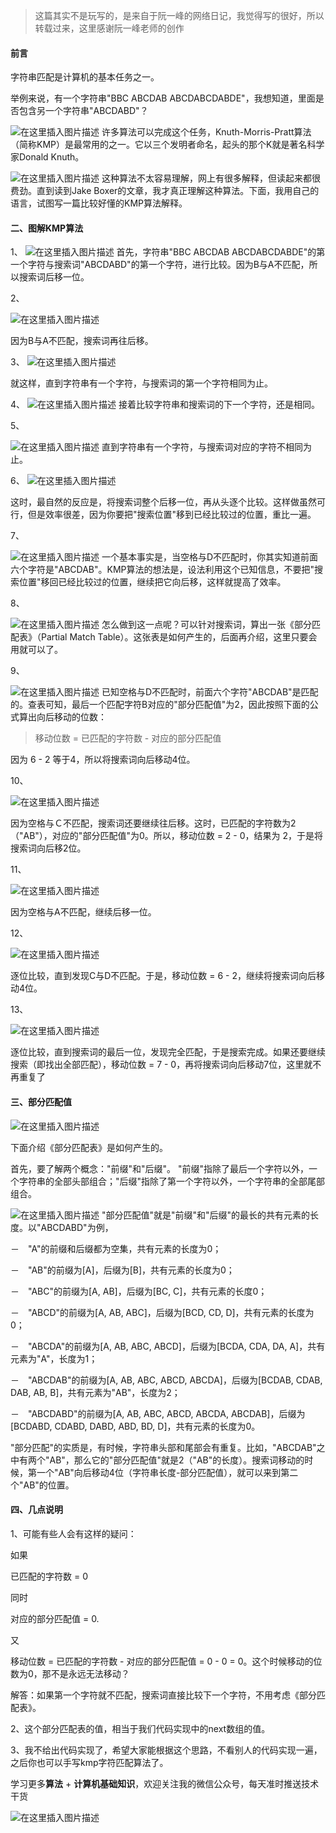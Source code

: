 > 这篇其实不是玩写的，是来自于阮一峰的网络日记，我觉得写的很好，所以转载过来，这里感谢阮一峰老师的创作

#### 前言

字符串匹配是计算机的基本任务之一。

举例来说，有一个字符串"BBC ABCDAB ABCDABCDABDE"，我想知道，里面是否包含另一个字符串"ABCDABD"？

![在这里插入图片描述](https://img-blog.csdnimg.cn/20200304182129867.png?x-oss-process=image/watermark,type_ZmFuZ3poZW5naGVpdGk,shadow_10,text_aHR0cHM6Ly9ibG9nLmNzZG4ubmV0L20wXzM3OTA3Nzk3,size_16,color_FFFFFF,t_70)
许多算法可以完成这个任务，Knuth-Morris-Pratt算法（简称KMP）是最常用的之一。它以三个发明者命名，起头的那个K就是著名科学家Donald Knuth。

![在这里插入图片描述](https://img-blog.csdnimg.cn/20200304182251757.png?x-oss-process=image/watermark,type_ZmFuZ3poZW5naGVpdGk,shadow_10,text_aHR0cHM6Ly9ibG9nLmNzZG4ubmV0L20wXzM3OTA3Nzk3,size_16,color_FFFFFF,t_70)
这种算法不太容易理解，网上有很多解释，但读起来都很费劲。直到读到Jake Boxer的文章，我才真正理解这种算法。下面，我用自己的语言，试图写一篇比较好懂的KMP算法解释。

#### 二、图解KMP算法

1、
![在这里插入图片描述](https://img-blog.csdnimg.cn/2020030418252614.png)
首先，字符串"BBC ABCDAB ABCDABCDABDE"的第一个字符与搜索词"ABCDABD"的第一个字符，进行比较。因为B与A不匹配，所以搜索词后移一位。

2、



![在这里插入图片描述](https://img-blog.csdnimg.cn/20200304182556909.png)



因为B与A不匹配，搜索词再往后移。

3、
![在这里插入图片描述](https://img-blog.csdnimg.cn/20200304182625455.png)

就这样，直到字符串有一个字符，与搜索词的第一个字符相同为止。

4、
![在这里插入图片描述](https://img-blog.csdnimg.cn/20200304182644289.png)
接着比较字符串和搜索词的下一个字符，还是相同。

5、

![在这里插入图片描述](https://img-blog.csdnimg.cn/20200304182703921.png)
直到字符串有一个字符，与搜索词对应的字符不相同为止。

6、
![在这里插入图片描述](https://img-blog.csdnimg.cn/20200304182723523.png)

这时，最自然的反应是，将搜索词整个后移一位，再从头逐个比较。这样做虽然可行，但是效率很差，因为你要把"搜索位置"移到已经比较过的位置，重比一遍。

7、

![在这里插入图片描述](https://img-blog.csdnimg.cn/20200304182739814.png)
一个基本事实是，当空格与D不匹配时，你其实知道前面六个字符是"ABCDAB"。KMP算法的想法是，设法利用这个已知信息，不要把"搜索位置"移回已经比较过的位置，继续把它向后移，这样就提高了效率。

8、


![在这里插入图片描述](https://img-blog.csdnimg.cn/20200304182755617.png)
怎么做到这一点呢？可以针对搜索词，算出一张《部分匹配表》（Partial Match Table）。这张表是如何产生的，后面再介绍，这里只要会用就可以了。

9、

![在这里插入图片描述](https://img-blog.csdnimg.cn/20200304182824375.png)
已知空格与D不匹配时，前面六个字符"ABCDAB"是匹配的。查表可知，最后一个匹配字符B对应的"部分匹配值"为2，因此按照下面的公式算出向后移动的位数：



> 移动位数 = 已匹配的字符数 - 对应的部分匹配值



因为 6 - 2 等于4，所以将搜索词向后移动4位。

10、


![在这里插入图片描述](https://img-blog.csdnimg.cn/20200304182840902.png)




因为空格与Ｃ不匹配，搜索词还要继续往后移。这时，已匹配的字符数为2（"AB"），对应的"部分匹配值"为0。所以，移动位数 = 2 - 0，结果为 2，于是将搜索词向后移2位。

11、

![在这里插入图片描述](https://img-blog.csdnimg.cn/20200304182909214.png)

因为空格与A不匹配，继续后移一位。

12、


![在这里插入图片描述](https://img-blog.csdnimg.cn/20200304182918699.png)

逐位比较，直到发现C与D不匹配。于是，移动位数 = 6 - 2，继续将搜索词向后移动4位。

13、



![在这里插入图片描述](https://img-blog.csdnimg.cn/20200304182938159.png)



逐位比较，直到搜索词的最后一位，发现完全匹配，于是搜索完成。如果还要继续搜索（即找出全部匹配），移动位数 = 7 - 0，再将搜索词向后移动7位，这里就不再重复了

#### 三、部分匹配值

![在这里插入图片描述](https://img-blog.csdnimg.cn/20200304183008819.png?x-oss-process=image/watermark,type_ZmFuZ3poZW5naGVpdGk,shadow_10,text_aHR0cHM6Ly9ibG9nLmNzZG4ubmV0L20wXzM3OTA3Nzk3,size_16,color_FFFFFF,t_70)

下面介绍《部分匹配表》是如何产生的。



首先，要了解两个概念："前缀"和"后缀"。 "前缀"指除了最后一个字符以外，一个字符串的全部头部组合；"后缀"指除了第一个字符以外，一个字符串的全部尾部组合。

![在这里插入图片描述](https://img-blog.csdnimg.cn/20200304183020664.png)
"部分匹配值"就是"前缀"和"后缀"的最长的共有元素的长度。以"ABCDABD"为例，


－　"A"的前缀和后缀都为空集，共有元素的长度为0；



－　"AB"的前缀为[A]，后缀为[B]，共有元素的长度为0；



－　"ABC"的前缀为[A, AB]，后缀为[BC, C]，共有元素的长度0；



－　"ABCD"的前缀为[A, AB, ABC]，后缀为[BCD, CD, D]，共有元素的长度为0；



－　"ABCDA"的前缀为[A, AB, ABC, ABCD]，后缀为[BCDA, CDA, DA, A]，共有元素为"A"，长度为1；



－　"ABCDAB"的前缀为[A, AB, ABC, ABCD, ABCDA]，后缀为[BCDAB, CDAB, DAB, AB, B]，共有元素为"AB"，长度为2；



－　"ABCDABD"的前缀为[A, AB, ABC, ABCD, ABCDA, ABCDAB]，后缀为[BCDABD, CDABD, DABD, ABD, BD, D]，共有元素的长度为0。

"部分匹配"的实质是，有时候，字符串头部和尾部会有重复。比如，"ABCDAB"之中有两个"AB"，那么它的"部分匹配值"就是2（"AB"的长度）。搜索词移动的时候，第一个"AB"向后移动4位（字符串长度-部分匹配值），就可以来到第二个"AB"的位置。

#### 四、几点说明


1、可能有些人会有这样的疑问：



如果

已匹配的字符数 = 0

同时

对应的部分匹配值 = 0.

又

移动位数 = 已匹配的字符数 - 对应的部分匹配值 = 0 - 0 = 0。这个时候移动的位数为0，那不是永远无法移动？



解答：如果第一个字符就不匹配，搜索词直接比较下一个字符，不用考虑《部分匹配表》。



2、这个部分匹配表的值，相当于我们代码实现中的next数组的值。



3、我不给出代码实现了，希望大家能根据这个思路，不看别人的代码实现一遍，之后你也可以手写kmp字符匹配算法了。



学习更多**算法** + **计算机基础知识**，欢迎关注我的微信公众号，每天准时推送技术干货

![在这里插入图片描述](https://img-blog.csdnimg.cn/20200306223728524.png?x-oss-process=image/watermark,type_ZmFuZ3poZW5naGVpdGk,shadow_10,text_aHR0cHM6Ly9ibG9nLmNzZG4ubmV0L20wXzM3OTA3Nzk3,size_16,color_FFFFFF,t_70)



